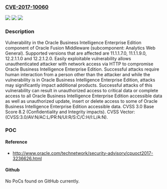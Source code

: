 ### [CVE-2017-10060](https://cve.mitre.org/cgi-bin/cvename.cgi?name=CVE-2017-10060)
![](https://img.shields.io/static/v1?label=Product&message=Business%20Intelligence%20Enterprise%20Edition&color=blue)
![](https://img.shields.io/static/v1?label=Version&message=%3D%2011.1.1.7.0%20&color=brighgreen)
![](https://img.shields.io/static/v1?label=Vulnerability&message=Easily%20exploitable%20vulnerability%20allows%20unauthenticated%20attacker%20with%20network%20access%20via%20HTTP%20to%20compromise%20Oracle%20Business%20Intelligence%20Enterprise%20Edition.%20%20Successful%20attacks%20require%20human%20interaction%20from%20a%20person%20other%20than%20the%20attacker%20and%20while%20the%20vulnerability%20is%20in%20Oracle%20Business%20Intelligence%20Enterprise%20Edition%2C%20attacks%20may%20significantly%20impact%20additional%20products.%20Successful%20attacks%20of%20this%20vulnerability%20can%20result%20in%20%20unauthorized%20access%20to%20critical%20data%20or%20complete%20access%20to%20all%20Oracle%20Business%20Intelligence%20Enterprise%20Edition%20accessible%20data%20as%20well%20as%20%20unauthorized%20update%2C%20insert%20or%20delete%20access%20to%20some%20of%20Oracle%20Business%20Intelligence%20Enterprise%20Edition%20accessible%20data.&color=brighgreen)

### Description

Vulnerability in the Oracle Business Intelligence Enterprise Edition component of Oracle Fusion Middleware (subcomponent: Analytics Web General). Supported versions that are affected are 11.1.1.7.0, 11.1.1.9.0, 12.2.1.1.0 and 12.2.1.2.0. Easily exploitable vulnerability allows unauthenticated attacker with network access via HTTP to compromise Oracle Business Intelligence Enterprise Edition. Successful attacks require human interaction from a person other than the attacker and while the vulnerability is in Oracle Business Intelligence Enterprise Edition, attacks may significantly impact additional products. Successful attacks of this vulnerability can result in unauthorized access to critical data or complete access to all Oracle Business Intelligence Enterprise Edition accessible data as well as unauthorized update, insert or delete access to some of Oracle Business Intelligence Enterprise Edition accessible data. CVSS 3.0 Base Score 8.2 (Confidentiality and Integrity impacts). CVSS Vector: (CVSS:3.0/AV:N/AC:L/PR:N/UI:R/S:C/C:H/I:L/A:N).

### POC

#### Reference
- http://www.oracle.com/technetwork/security-advisory/cpuoct2017-3236626.html

#### Github
No PoCs found on GitHub currently.

